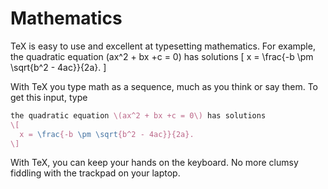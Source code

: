 # Mathematics

TeX is easy to use and excellent at typesetting mathematics. For
example, the quadratic equation \(ax^2 + bx +c = 0\) has solutions
\[
  x = \frac{-b \pm \sqrt{b^2 - 4ac}}{2a}.
\]

With TeX you type math as a sequence, much as you think or say them.
To get this input, type
```tex
the quadratic equation \(ax^2 + bx +c = 0\) has solutions
\[
  x = \frac{-b \pm \sqrt{b^2 - 4ac}}{2a}.
\]
```

With TeX, you can keep your hands on the keyboard. No more clumsy
fiddling with the trackpad on your laptop.
